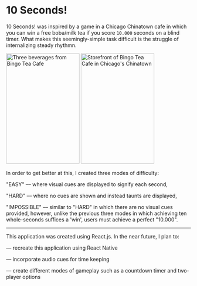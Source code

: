 # 10 Seconds!


10 Seconds! was inspired by a game in a Chicago Chinatown cafe in which you can win a free boba/milk tea
if you score `10.000` seconds on a blind timer. What makes this seemingly-simple task difficult is the struggle of internalizing steady rhythmn.

<div>
  <img src="https://github.com/markussanders/ten-seconds/blob/master/src/photos/bingo-teas.jpg" alt="Three beverages from Bingo Tea Cafe" height="300" width="200"/>

  <img src="https://github.com/markussanders/ten-seconds/blob/master/src/photos/storefront.jpg" alt="Storefront of Bingo Tea Cafe in Chicago's Chinatown" height="300" width="200" />
</div>


In order to get better at this, I created three modes of difficulty:

  "EASY" –– where visual cues are displayed to signify each second,
  
  "HARD" –– where no cues are shown and instead taunts are displayed,
  
  "IMPOSSIBLE" –– similar to "HARD" in which there are no visual cues provided, however, unlike the previous three modes in          which achieving ten whole-seconds suffices a 'win', users must achieve a perfect "10.000".

 -----------------------------------------------------------------------------------------------------------------------------
 
This application was created using React.js. In the near future, I plan to:

  –– recreate this application using React Native
  
  –– incorporate audio cues for time keeping
  
  –– create different modes of gameplay such as a countdown timer and two-player options
  
 
